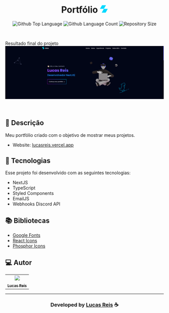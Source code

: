 <h1 align="center">
  Portfólio <img width="25px" src="https://raw.githubusercontent.com/LucasReisV1337/portfolio/main/public/icon.svg"/>
</h1>

 <p align="center">
  <img alt="Github Top Language" src="https://img.shields.io/github/languages/top/LucasReisV1337/Portfolio?color=00FFFB">
  <img alt="Github Language Count" src="https://img.shields.io/github/languages/count/LucasReisV1337/Portfolio?color=00FFFB">
  <img alt="Repository Size" src="https://img.shields.io/github/repo-size/LucasReisV1337/Portfolio?color=00FFFB">
</p>

<br>


Resultado final do projeto ![Alt text](image.png)

<br>

## 📝 Descrição 

Meu portfólio criado com o objetivo de mostrar meus projetos. 

- Website: [lucasreis.vercel.app](https://lucasreis.vercel.app/)

## 🚀 Tecnologias

Esse projeto foi desenvolvido com as seguintes tecnologias:

- NextJS
- TypeScript
- Styled Components
- EmailJS
- Webhooks Discord API

## 📚 Bibliotecas

- [Google Fonts](https://fonts.google.com/)
- [React Icons](https://react-icons.github.io/react-icons/)
- [Phosphor Icons](https://phosphoricons.com/)

## 💻 Autor<br>
<table>
  <tr>
    <td align="center">
      <a href="https://github.com/LucasReisV1337">
        <img src="https://avatars.githubusercontent.com/u/86315092?v=4" width="100px;" /><br>
        <sub>
          <b>Lucas Reis</b>
        </sub>
      </a>
    </td>
  </tr>
</table>

-----

  <h3 align="center"> Developed by <a href="https://www.linkedin.com/in/devlucasreis/">Lucas Reis</a> ☕</h3>
